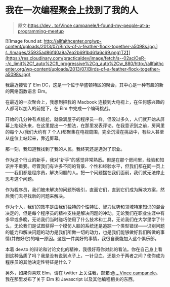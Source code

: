 # 我在一次编程聚会上找到了我的人

> 原文:[https://dev . to/Vince campanele/I-found-my-people-at-a-programming-meetup](https://dev.to/vincecampanale/i-found-my-people-at-a-programming-meetup)

[![Image found at: http://allfaithcenter.org/wp-content/uploads/2013/07/Birds-of-a-feather-flock-together-a5098s.jpg.](../Images/35935ad86f40a9a7ea2b691bd61a6c69.png)T2】](https://res.cloudinary.com/practicaldev/image/fetch/s--02aciOeR--/c_limit%2Cf_auto%2Cfl_progressive%2Cq_auto%2Cw_880/http://allfaithcenter.org/wp-content/uploads/2013/07/Birds-of-a-feather-flock-together-a5098s.jpg)

我最近接管了 Elm DC，这是一个位于华盛顿特区的聚会，其中心是一种有趣的新的网络函数语言 Elm。

在最近的一次聚会上，我想到把我的 Macbook 连接到大电视上，在任何感兴趣的人都可以加入的前提下，在 Elm 中完成一个编码挑战。

开始的几分钟有点尴尬，就像满屋子的程序员一样，但没过多久，人们就开始从屏幕上抬起头来，在这里提出一个想法，在那里发表评论。在我意识到之前，房间里的每个人(我们大约有 7 个人)都聚集在电视周围，完全沉浸在挑战中，有些人甚至从座位上站起来，靠近屏幕。

那一刻，我知道我找到了我的人民。我终究还是选对了职业。

作为这个行业的新手，我对“新手”的感觉非常熟悉。但是在那个房间里，经验和知识并不重要。尽管我们有许多不同的背景、个性和经验水平，但我们都在同一页上——我们都是程序员，解决问题的人。把一个问题摆在我们面前，我们就无法停止思考这个问题。

作为程序员，我们被未解决的问题所吸引，直面它们，直到它们成为解决方案，然后我们去寻找新的问题来解决。

作为个人，我们的效率是由我们独特的个性特征、智力优势和领域特定知识的混合决定的，但是每个程序员的精神支柱是解决问题的冲动。无论我们在职业生涯中有多早或多晚，无论我们当时碰巧使用了什么技术和工具，无论我们在大学里学了什么，无论我们是试图获得一个模仿人脑的系统还是追踪一个类型错误——识别问题的能力和解决问题的动力是我们所做一切的动力，也是我们能够做好我们所做的事情(并做好它)的唯一原因。这是一件美好的事情，我很自豪能加入这个俱乐部。

本着 dev.to 的辩论和讨论文化的精神，我很好奇你对此的看法。你在自己身上看到这种品质了吗？我是没有说到点子上，一针见血，还是介于两者之间？使你成为程序员的其他决定性特征是什么？

另外，如果你喜欢 Elm，请在 twitter 上关注我，邮箱:[@ _ Vince campanele](https://twitter.com/_vincecampanale)。我在那里发布了关于 Elm 和 Javascript 以及其他编程相关的东西。